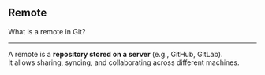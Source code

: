 ## Remote

What is a remote in Git?

---

A remote is a **repository stored on a server** (e.g., GitHub, GitLab).  
It allows sharing, syncing, and collaborating across different machines.

